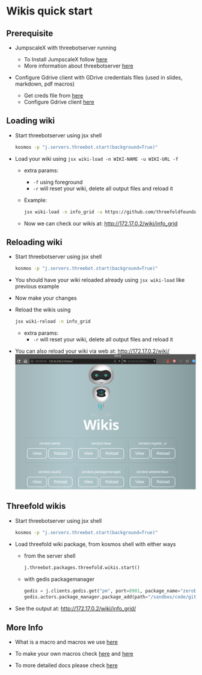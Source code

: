 # Wikis quick start

## Prerequisite

- JumpscaleX with threebotserver running
  - To Install JumpscaleX follow [here](https://github.com/threefoldtech/jumpscaleX_core/tree/development/docs/3sdk)
  - More information about threebotserver [here](https://github.com/threefoldtech/jumpscaleX_threebot/tree/development/docs)

- Configure Gdrive client with GDrive credentials files (used in slides, markdown, pdf macros)
  - Get creds file from [here](https://github.com/threefoldtech/jumpscaleX_threebot/blob/development/docs/wikis/tech/service_account.md)
  - Configure Gdrive client [here](https://github.com/threefoldtech/jumpscaleX_threebot/blob/development/docs/wikis/tech/gdrive.md)

## Loading wiki

- Start threebotserver using jsx shell

  ```bash
  kosmos -p "j.servers.threebot.start(background=True)"
  ```

- Load your wiki using `jsx wiki-load -n WIKI-NAME -u WIKI-URL -f`

  - extra params:
    - `-f` using foreground
    - `-r` will reset your wiki, delete all output files and reload it

  - Example:

    ```bash
    jsx wiki-load -n info_grid -u https://github.com/threefoldfoundation/info_grid/tree/development/docs -f
    ```

  - Now we can check our wikis at: http://172.17.0.2/wiki/info_grid

## Reloading wiki

- Start threebotserver using jsx shell

  ```bash
  kosmos -p "j.servers.threebot.start(background=True)"
  ```

- You should have your wiki reloaded already using `jsx wiki-load` like previous example

- Now make your changes

- Reload the wikis using

  ```bash
  jsx wiki-reload -n info_grid
  ```

  - extra params:
    - `-r` will reset your wiki, delete all output files and reload it

- You can also reload your wiki via web at: http://172.17.0.2/wiki/
    ![Reloading wikis](../images/wikireload.png)

## Threefold wikis

- Start threebotserver using jsx shell

  ```bash
  kosmos -p "j.servers.threebot.start(background=True)"
  ```

- Load threefold wiki package, from kosmos shell with either ways

  - from the server shell

    ```python
    j.threebot.packages.threefold.wikis.start()
    ```

  - with gedis packagemanager

    ```python
    gedis = j.clients.gedis.get("pm", port=8901, package_name="zerobot.admin")
    gedis.actors.package_manager.package_add(path="/sandbox/code/github/threefoldtech/jumpscaleX_threebot/ThreeBotPackages/threefold/wikis")
    ```

- See the output at: http://172.17.0.2/wiki/info_grid/

## More Info

- What is a macro and macros we use [here](https://github.com/threefoldtech/jumpscaleX_threebot/blob/development/docs/wikis/macro/README.md)

- To make your own macros check [here](https://github.com/threefoldtech/jumpscaleX_threebot/blob/development/docs/wikis/tech/macro.md) and [here](https://github.com/threefoldtech/jumpscaleX_threebot/tree/development/docs/wikis/tech#writing-you-own-macro)

- To more detailed docs please check [here](https://github.com/threefoldtech/jumpscaleX_threebot/tree/development/docs/wikis/tech)
